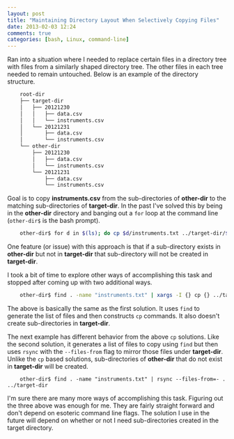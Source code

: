 ```yaml
---
layout: post
title: "Maintaining Directory Layout When Selectively Copying Files"
date: 2013-02-03 12:24
comments: true
categories: [bash, Linux, command-line]
---
```


Ran into a situation where I needed to replace certain files in a directory tree with files from a similarly shaped directory tree. The other files in each tree needed to remain untouched. Below is an example of the directory structure.

``` bash
    root-dir
    ├── target-dir
    │   ├── 20121230
    │   │   ├── data.csv
    │   │   └── instruments.csv
    │   └── 20121231
    │       ├── data.csv
    │       └── instruments.csv
    └── other-dir
        ├── 20121230
        │   ├── data.csv
        │   └── instruments.csv
        └── 20121231
            ├── data.csv
            └── instruments.csv
```

Goal is to copy **instruments.csv** from the sub-directories of **other-dir** to the matching sub-directories of **target-dir**. In the past I've solved this by being in the **other-dir** directory and banging out a `for` loop at the command line (`other-dir$` is the bash prompt). 

``` bash
    other-dir$ for d in $(ls); do cp $d/instruments.txt ../target-dir/$d/; done
```

One feature (or issue) with this approach is that if a sub-directory exists in **other-dir** but not in **target-dir** that sub-directory will not be created in **target-dir**.

I took a bit of time to explore other ways of accomplishing this task and stopped after coming up with two additional ways.

``` bash
    other-dir$ find . -name "instruments.txt" | xargs -I {} cp {} ../target-dir/{} 
```

The above is basically the same as the first solution. It uses `find` to generate the list of files and then constructs `cp` commands. It also doesn't create sub-directories in **target-dir**.

The next example has different behavior from the above `cp` solutions. Like the second solution, it generates a list of files to copy using `find` but then uses `rsync` with the `--files-from` flag to mirror those files under **target-dir**. Unlike the `cp` based solutions, sub-directories of **other-dir** that do not exist in **target-dir** will be created.

```
    other-dir$ find . -name "instruments.txt" | rsync --files-from=- . ../target-dir
```

I'm sure there are many more ways of accomplishing this task. Figuring out the three above was enough for me. They are fairly straight forward and don't depend on esoteric command line flags. The solution I use in the future will depend on whether or not I need sub-directories created in the target directory.


